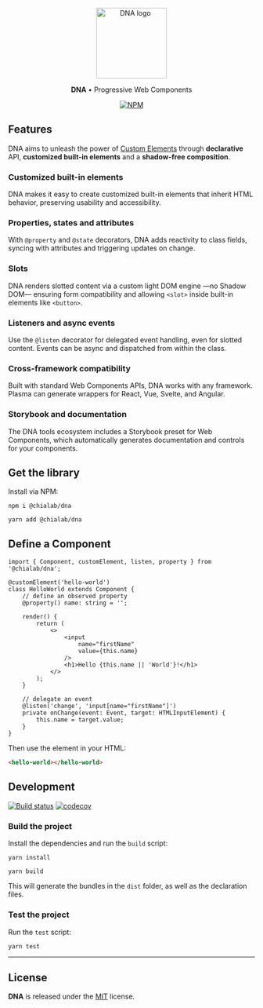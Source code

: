 <p align="center">
    <a href="https://chialab.github.io/dna/">
        <img alt="DNA logo" width="144" height="144" src="https://raw.githack.com/chialab/dna/main/logo.svg" />
    </a>
</p>

<p align="center">
    <strong>DNA</strong> • Progressive Web Components
</p>

<p align="center">
    <a href="https://www.npmjs.com/package/@chialab/dna"><img alt="NPM" src="https://img.shields.io/npm/v/@chialab/dna.svg"></a>
</p>

## Features

DNA aims to unleash the power of [Custom Elements](https://developer.mozilla.org/en-US/docs/Web/API/Web_components/Using_custom_elements) through **declarative** API, **customized built-in elements** and a **shadow-free composition**.

### Customized built-in elements

DNA makes it easy to create customized built-in elements that inherit HTML behavior, preserving usability and accessibility.

### Properties, states and attributes

With `@property` and `@state` decorators, DNA adds reactivity to class fields, syncing with attributes and triggering updates on change.

### Slots

DNA renders slotted content via a custom light DOM engine —no Shadow DOM— ensuring form compatibility and allowing `<slot>` inside built-in elements like `<button>`.

### Listeners and async events

Use the `@listen` decorator for delegated event handling, even for slotted content. Events can be async and dispatched from within the class.

### Cross-framework compatibility

Built with standard Web Components APIs, DNA works with any framework. Plasma can generate wrappers for React, Vue, Svelte, and Angular.

### Storybook and documentation

The DNA tools ecosystem includes a Storybook preset for Web Components, which automatically generates documentation and controls for your components.

## Get the library

Install via NPM:

```
npm i @chialab/dna
```

```
yarn add @chialab/dna
```

## Define a Component

```tsx
import { Component, customElement, listen, property } from '@chialab/dna';

@customElement('hello-world')
class HelloWorld extends Component {
    // define an observed property
    @property() name: string = '';

    render() {
        return (
            <>
                <input
                    name="firstName"
                    value={this.name}
                />
                <h1>Hello {this.name || 'World'}!</h1>
            </>
        );
    }

    // delegate an event
    @listen('change', 'input[name="firstName"]')
    private onChange(event: Event, target: HTMLInputElement) {
        this.name = target.value;
    }
}
```

Then use the element in your HTML:

```html
<hello-world></hello-world>
```

## Development

[![Build status](https://github.com/chialab/dna/workflows/Main/badge.svg)](https://github.com/chialab/dna/actions?query=workflow%3AMain)
[![codecov](https://codecov.io/gh/chialab/dna/branch/main/graph/badge.svg)](https://codecov.io/gh/chialab/dna)

### Build the project

Install the dependencies and run the `build` script:

```
yarn install
```

```
yarn build
```

This will generate the bundles in the `dist` folder, as well as the declaration files.

### Test the project

Run the `test` script:

```
yarn test
```

---

## License

**DNA** is released under the [MIT](https://github.com/chialab/dna/blob/main/LICENSE) license.
